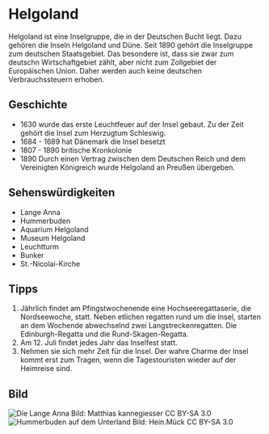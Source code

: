 
# Helgoland

Helgoland ist eine Inselgruppe, die in der Deutschen Bucht liegt. Dazu gehören die Inseln Helgoland und Düne.
Seit 1890 gehört die Inselgruppe zum deutschen Staatsgebiet. Das besondere ist, dass sie zwar zum deutschn Wirtschaftgebiet zählt, aber nicht zum Zollgebiet der Europäischen Union. Daher werden auch keine deutschen Verbrauchssteuern erhoben.

## Geschichte

* 1630 wurde das erste Leuchtfeuer auf der Insel gebaut. Zu der Zeit gehört die Insel zum Herzugtum Schleswig.
* 1684 - 1689 hat Dänemark die Insel besetzt
* 1807 - 1890 britische Kronkolonie
* 1890 Durch einen Vertrag zwischen dem Deutschen Reich und dem Vereinigten Königreich wurde Helgoland an Preußen übergeben.

## Sehenswürdigkeiten

* Lange Anna
* Hummerbuden
* Aquarium Helgoland
* Museum Helgoland
* Leuchtturm
* Bunker
* St.-Nicolai-Kirche

## Tipps

1. Jährlich findet am Pfingstwochenende eine Hochseeregattaserie, die Nordseewoche, statt. Neben etlichen regatten rund um die Insel, starten an dem Wochende abwechselnd zwei Langstreckenregatten. Die Edinburgh-Regatta und die Rund-Skagen-Regatta.
2. Am 12. Juli findet jedes Jahr das Inselfest statt.
3. Nehmen sie sich mehr Zeit für die Insel. Der wahre Charme der Insel kommt erst zum Tragen, wenn die Tagestouristen wieder auf der Heimreise sind.

## Bild

![Die Lange Anna Bild: Matthias kannegiesser CC BY-SA 3.0](https://upload.wikimedia.org/wikipedia/commons/thumb/d/de/Helgoland_Lange_Anna.jpg/1280px-Helgoland_Lange_Anna.jpg)
![Hummerbuden auf dem Unterland Bild: Hein.Mück CC BY-SA 3.0](https://upload.wikimedia.org/wikipedia/commons/3/36/Helgoland_Hummerbuden_2010.JPG)

